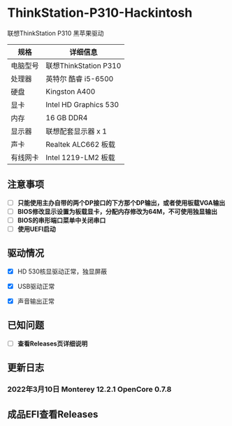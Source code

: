# ThinkStation-P310-Hackintosh
联想ThinkStation P310 黑苹果驱动

| 规格     | 详细信息                                     |
| -------- | -------------------------------------------- |
| 电脑型号 | 联想ThinkStation P310                           |
| 处理器   | 英特尔 酷睿 i5-6500                         |
| 硬盘     | Kingston A400        |
| 显卡     | Intel HD Graphics 530 |
| 内存     | 16 GB DDR4                                 |
| 显示器   | 联想配套显示器 x 1                    |
| 声卡     | Realtek ALC662 板载                              |
| 有线网卡 | Intel 1219-LM2 板载                             |


## 注意事项
- [ ] **只能使用主办自带的两个DP接口的下方那个DP输出，或者使用板载VGA输出**
- [ ] **BIOS修改显示设置为板载显卡，分配内存修改为64M，不可使用独显输出**
- [ ] **BIOS的串形端口菜单中关闭串口**
- [ ] **使用UEFI启动**

## 驱动情况
- [x] HD 530核显驱动正常，独显屏蔽
- [x] USB驱动正常
- [x] 声音输出正常


## 已知问题
- [ ] **查看Releases页详细说明**

## 更新日志

### 2022年3月10日 Monterey 12.2.1 OpenCore 0.7.8

## 成品EFI查看Releases
